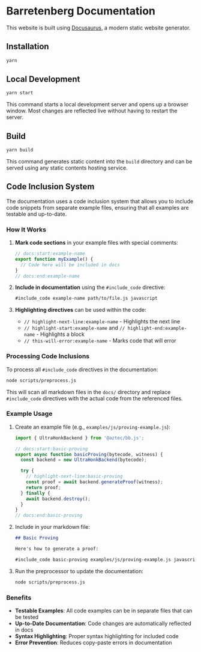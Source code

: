 # Barretenberg Documentation

This website is built using [Docusaurus](https://docusaurus.io/), a modern static website generator.

## Installation

```bash
yarn
```

## Local Development

```bash
yarn start
```

This command starts a local development server and opens up a browser window. Most changes are reflected live without having to restart the server.

## Build

```bash
yarn build
```

This command generates static content into the `build` directory and can be served using any static contents hosting service.

## Code Inclusion System

The documentation uses a code inclusion system that allows you to include code snippets from separate example files, ensuring that all examples are testable and up-to-date.

### How It Works

1. **Mark code sections** in your example files with special comments:
   ```javascript
   // docs:start:example-name
   export function myExample() {
     // Code here will be included in docs
   }
   // docs:end:example-name
   ```

2. **Include in documentation** using the `#include_code` directive:
   ```markdown
   #include_code example-name path/to/file.js javascript
   ```

3. **Highlighting directives** can be used within the code:
   - `// highlight-next-line:example-name` - Highlights the next line
   - `// highlight-start:example-name` and `// highlight-end:example-name` - Highlights a block
   - `// this-will-error:example-name` - Marks code that will error

### Processing Code Inclusions

To process all `#include_code` directives in the documentation:

```bash
node scripts/preprocess.js
```

This will scan all markdown files in the `docs/` directory and replace `#include_code` directives with the actual code from the referenced files.

### Example Usage

1. Create an example file (e.g., `examples/js/proving-example.js`):
   ```javascript
   import { UltraHonkBackend } from '@aztec/bb.js';

   // docs:start:basic-proving
   export async function basicProving(bytecode, witness) {
     const backend = new UltraHonkBackend(bytecode);

     try {
       // highlight-next-line:basic-proving
       const proof = await backend.generateProof(witness);
       return proof;
     } finally {
       await backend.destroy();
     }
   }
   // docs:end:basic-proving
   ```

2. Include in your markdown file:
   ```markdown
   ## Basic Proving

   Here's how to generate a proof:

   #include_code basic-proving examples/js/proving-example.js javascript
   ```

3. Run the preprocessor to update the documentation:
   ```bash
   node scripts/preprocess.js
   ```

### Benefits

- **Testable Examples**: All code examples can be in separate files that can be tested
- **Up-to-Date Documentation**: Code changes are automatically reflected in docs
- **Syntax Highlighting**: Proper syntax highlighting for included code
- **Error Prevention**: Reduces copy-paste errors in documentation
